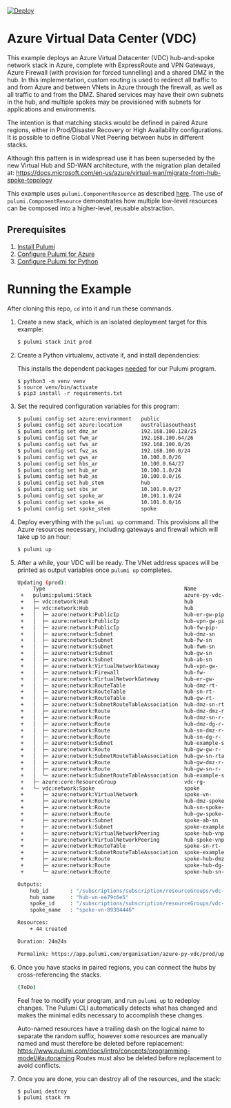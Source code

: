 [![Deploy](https://get.pulumi.com/new/button.svg)](https://app.pulumi.com/new)

# Azure Virtual Data Center (VDC)

This example deploys an Azure Virtual Datacenter (VDC) hub-and-spoke network stack in Azure, complete with ExpressRoute and VPN Gateways, Azure Firewall (with provision for forced tunnelling) and a shared DMZ in the hub. In this implementation, custom routing is used to redirect all traffic to and from Azure and between VNets in Azure through the firewall, as well as all traffic to and from the DMZ. Shared services may have their own subnets in the hub, and multiple spokes may be provisioned with subnets for applications and environments.

The intention is that matching stacks would be defined in paired Azure regions, either in Prod/Disaster Recovery or High Availability configurations. It is possible to define Global VNet Peering between hubs in different stacks.

Although this pattern is in widespread use it has been superseded by the new Virtual Hub and SD-WAN architecture, with the migration plan detailed at:
https://docs.microsoft.com/en-us/azure/virtual-wan/migrate-from-hub-spoke-topology

This example uses `pulumi.ComponentResource` as described [here](https://www.pulumi.com/docs/intro/concepts/programming-model/#components). The use of `pulumi.ComponentResource` demonstrates how multiple low-level resources can be composed into a higher-level, reusable abstraction.

## Prerequisites

1. [Install Pulumi](https://www.pulumi.com/docs/get-started/install/)
1. [Configure Pulumi for Azure](https://www.pulumi.com/docs/intro/cloud-providers/azure/setup/)
1. [Configure Pulumi for Python](https://www.pulumi.com/docs/intro/languages/python/)

# Running the Example

After cloning this repo, `cd` into it and run these commands.

1. Create a new stack, which is an isolated deployment target for this example:

    ```bash
    $ pulumi stack init prod
    ```
   
1.  Create a Python virtualenv, activate it, and install dependencies:

    This installs the dependent packages [needed](https://www.pulumi.com/docs/intro/concepts/how-pulumi-works/) for our Pulumi program.

    ```
    $ python3 -m venv venv
    $ source venv/bin/activate
    $ pip3 install -r requirements.txt
    ```

1. Set the required configuration variables for this program:

    ```bash
    $ pulumi config set azure:environment   public
    $ pulumi config set azure:location      australiasoutheast
    $ pulumi config set dmz_ar              192.168.100.128/25
    $ pulumi config set fwm_ar              192.168.100.64/26
    $ pulumi config set fws_ar              192.168.100.0/26
    $ pulumi config set fwz_as              192.168.100.0/24
    $ pulumi config set gws_ar              10.100.0.0/26
    $ pulumi config set hbs_ar              10.100.0.64/27
    $ pulumi config set hub_ar              10.100.1.0/24
    $ pulumi config set hub_as              10.100.0.0/16
    $ pulumi config set hub_stem            hub
    $ pulumi config set sbs_ar              10.101.0.0/27
    $ pulumi config set spoke_ar            10.101.1.0/24
    $ pulumi config set spoke_as            10.101.0.0/16
    $ pulumi config set spoke_stem          spoke
    ```

1. Deploy everything with the `pulumi up` command. This provisions all the Azure resources necessary, including gateways and firewall which will take up to an hour:

    ```bash
    $ pulumi up
    ```

1. After a while, your VDC will be ready. The VNet address spaces will be printed as output
   variables once `pulumi up` completes.

    ```bash
    Updating (prod):
         Type                                             Name               Status
     +   pulumi:pulumi:Stack                              azure-py-vdc-prod  creating..
     +   ├─ vdc:network:Hub                               hub                 creating...
     +   ├─ vdc:network:Hub                               hub                 creating...
     +   │  ├─ azure:network:PublicIp                     hub-er-gw-pip-        created
     +   │  ├─ azure:network:PublicIp                     hub-vpn-gw-pip-       created
     +   │  ├─ azure:network:PublicIp                     hub-fw-pip-           created
     +   │  ├─ azure:network:Subnet                       hub-dmz-sn            created
     +   │  ├─ azure:network:Subnet                       hub-fw-sn             created
     +   │  ├─ azure:network:Subnet                       hub-fwm-sn            created
     +   │  ├─ azure:network:Subnet                       hub-gw-sn             created
     +   │  ├─ azure:network:Subnet                       hub-ab-sn             created
     +   │  ├─ azure:network:VirtualNetworkGateway        hub-vpn-gw-           created
     +   │  ├─ azure:network:Firewall                     hub-fw-               created
     +   │  ├─ azure:network:VirtualNetworkGateway        hub-er-gw-            created
     +   │  ├─ azure:network:RouteTable                   hub-dmz-rt-           created
     +   │  ├─ azure:network:RouteTable                   hub-sn-rt-            created
     +   │  ├─ azure:network:RouteTable                   hub-gw-rt-            created
     +   │  ├─ azure:network:SubnetRouteTableAssociation  hub-dmz-sn-rta        created
     +   │  ├─ azure:network:Route                        hub-dmz-dmz-r-        created
     +   │  ├─ azure:network:Route                        hub-dmz-sn-r-         created
     +   │  ├─ azure:network:Route                        hub-dmz-dg-r-         created
     +   │  ├─ azure:network:Route                        hub-sn-dmz-r-         created
     +   │  ├─ azure:network:Route                        hub-sn-dg-r-          created
     +   │  ├─ azure:network:Subnet                       hub-example-sn-       created
     +   │  ├─ azure:network:Route                        hub-gw-gw-r-          created
     +   │  ├─ azure:network:SubnetRouteTableAssociation  hub-gw-sn-rta         created
     +   │  ├─ azure:network:Route                        hub-gw-dmz-r-         created
     +   │  ├─ azure:network:Route                        hub-gw-sn-r-          created
     +   │  └─ azure:network:SubnetRouteTableAssociation  hub-example-sn-rta    created
     +   ├─ azure:core:ResourceGroup                      vdc-rg-               created
     +   └─ vdc:network:Spoke                             spoke                 created
     +      ├─ azure:network:VirtualNetwork               spoke-vn-             created
     +      ├─ azure:network:Route                        hub-dmz-spoke-r-      created
     +      ├─ azure:network:Route                        hub-sn-spoke-r-       created
     +      ├─ azure:network:Route                        hub-gw-spoke-r-       created
     +      ├─ azure:network:Subnet                       spoke-ab-sn           created
     +      ├─ azure:network:Subnet                       spoke-example-sn-     created
     +      ├─ azure:network:VirtualNetworkPeering        spoke-hub-vnp-        created
     +      ├─ azure:network:VirtualNetworkPeering        hub-spoke-vnp-        created
     +      ├─ azure:network:RouteTable                   spoke-sn-rt-          created
     +      ├─ azure:network:SubnetRouteTableAssociation  spoke-example-sn-rta  created
     +      ├─ azure:network:Route                        spoke-hub-dmz-r-      created
     +      ├─ azure:network:Route                        spoke-hub-dg-r-       created
     +      └─ azure:network:Route                        spoke-hub-sn-r-       created
    
    Outputs:
        hub_id       : "/subscriptions/subscription/resourceGroups/vdc-rg-b3024683/providers/Microsoft. Network/virtualNetworks/hub-vn-ee79c6e5"
        hub_name     : "hub-vn-ee79c6e5"
        spoke_id     : "/subscriptions/subscription/resourceGroups/vdc-rg-b3024683/providers/Microsoft. Network/virtualNetworks/spoke-vn-89304446"
        spoke_name   : "spoke-vn-89304446"
    
    Resources:
        + 44 created
    
    Duration: 24m24s
    
    Permalink: https://app.pulumi.com/organisation/azure-py-vdc/prod/updates/1    ...
    ```

1. Once you have stacks in paired regions, you can connect the hubs by cross-referencing the stacks. 

    ```bash
    (ToDo)
    ```

   Feel free to modify your program, and run `pulumi up` to redeploy changes. The Pulumi CLI automatically detects what has changed and makes the minimal edits necessary to accomplish these changes.
   
   Auto-named resources have a trailing dash on the logical name to separate the random suffix,
   however some resources are manually named and must therefore be deleted before replacement:
   https://www.pulumi.com/docs/intro/concepts/programming-model/#autonaming
   Routes must also be deleted before replacement to avoid conflicts.

1. Once you are done, you can destroy all of the resources, and the stack:

    ```bash
    $ pulumi destroy
    $ pulumi stack rm
    ```